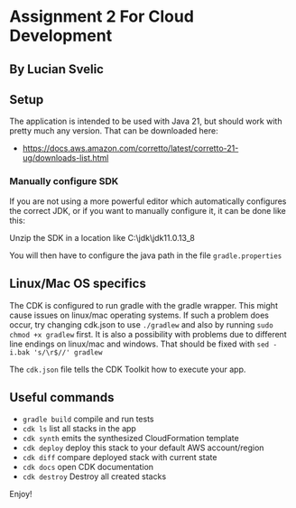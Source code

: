 # Assignment 2 For Cloud Development
## By Lucian Svelic

## Setup
The application is intended to be used with Java 21, but should work with pretty much any version. 
That can be downloaded here:
* https://docs.aws.amazon.com/corretto/latest/corretto-21-ug/downloads-list.html

### Manually configure SDK
If you are not using a more powerful editor which automatically configures the correct JDK, 
or if you want to manually configure it, it can be done like this:

Unzip the SDK in a location like C:\jdk\jdk11.0.13_8

You will then have to configure the java path in the file `gradle.properties`

## Linux/Mac OS specifics
The CDK is configured to run gradle with the gradle wrapper.
This might cause issues on linux/mac operating systems.
If such a problem does occur, try changing cdk.json to use `./gradlew` and also by running `sudo chmod +x gradlew` first.
It is also a possibility with problems due to different line endings on linux/mac and windows.
That should be fixed with `sed -i.bak 's/\r$//' gradlew`

The `cdk.json` file tells the CDK Toolkit how to execute your app.

## Useful commands

 * `gradle build`    compile and run tests
 * `cdk ls`          list all stacks in the app
 * `cdk synth`       emits the synthesized CloudFormation template
 * `cdk deploy`      deploy this stack to your default AWS account/region
 * `cdk diff`        compare deployed stack with current state
 * `cdk docs`        open CDK documentation
 * `cdk destroy`     Destroy all created stacks
 
Enjoy!

